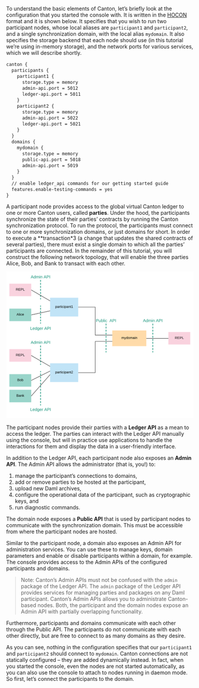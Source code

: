 To understand the basic elements of Canton, let’s briefly look at the configuration that you started the console with. It is written in the [HOCON](https://github.com/lightbend/config/blob/master/HOCON.md) format and it is shown below. It specifies that you wish to run two participant nodes, whose local aliases are `participant1` and `participant2`, and a single synchronization domain, with the local alias `mydomain`. It also specifies the storage backend that each node should use (in this tutorial we’re using in-memory storage), and the network ports for various services, which we will describe shortly.

```
canton {
  participants {
    participant1 {
      storage.type = memory
      admin-api.port = 5012
      ledger-api.port = 5011
    }
    participant2 {
      storage.type = memory
      admin-api.port = 5022
      ledger-api.port = 5021
    }
  }
  domains {
    mydomain {
      storage.type = memory
      public-api.port = 5018
      admin-api.port = 5019
    }
  }
  // enable ledger_api commands for our getting started guide
  features.enable-testing-commands = yes
}
```

A participant node provides access to the global virtual Canton ledger to one or more Canton users, called **parties**. Under the hood, the participants synchronize the state of their parties’ contracts by running the Canton synchronization protocol. To run the protocol, the participants must connect to one or more synchronization domains, or just domains for short. In order to execute a **transaction*3 (a change that updates the shared contracts of several parties), there must exist a single domain to which all the parties’ participants are connected. In the remainder of this tutorial, you will construct the following network topology, that will enable the three parties Alice, Bob, and Bank to transact with each other.

![Example Topology](./assets/canton-tutorial-elements.svg)

The participant nodes provide their parties with a **Ledger API** as a mean to access the ledger. The parties can interact with the Ledger API manually using the console, but will in practice use applications to handle the interactions for them and display the data in a user-friendly interface.

In addition to the Ledger API, each participant node also exposes an **Admin API**. The Admin API allows the administrator (that is, you!) to:

1. manage the participant’s connections to domains,
2. add or remove parties to be hosted at the participant,
3. upload new Daml archives,
4. configure the operational data of the participant, such as cryptographic keys, and
5. run diagnostic commands.

The domain node exposes a **Public API** that is used by participant nodes to communicate with the synchronization domain. This must be accessible from where the participant nodes are hosted.

Similar to the participant node, a domain also exposes an Admin API for administration services. You can use these to manage keys, domain parameters and enable or disable participants within a domain, for example. The console provides access to the Admin APIs of the configured participants and domains.

> Note: Canton’s Admin APIs must not be confused with the `admin` package of the Ledger API. The `admin` package of the Ledger API provides services for managing parties and packages on any Daml participant. Canton’s Admin APIs allows you to administrate Canton-based nodes. Both, the participant and the domain nodes expose an Admin API with partially overlapping functionality.

Furthermore, participants and domains communicate with each other through the Public API. The participants do not communicate with each other directly, but are free to connect to as many domains as they desire.

As you can see, nothing in the configuration specifies that our `participant1` and `participant2` should connect to `mydomain`. Canton connections are not statically configured – they are added dynamically instead. In fact, when you started the console, even the nodes are not started automatically, as you can also use the console to attach to nodes running in daemon mode. So first, let’s connect the participants to the domain.
